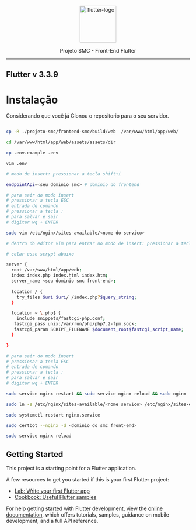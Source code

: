 <p align="center">
	<img src="https://github.com/emaworkdev/projeto-smc/blob/master/resources/flutter.png" alt="flutter-logo" width="100" />		
        <p align="center">Projeto SMC - Front-End Flutter</p>
</p>

<hr>

## Flutter v 3.3.9

# Instalação

<p align="left">Considerando que você já Clonou o repositorio para o seu servidor.</p>

```bash

cp -R ./projeto-smc/frontend-smc/build/web  /var/www/html/app/web/

cd /var/www/html/app/web/assets/assets/dir

cp .env.example .env

vim .env

# modo de insert: pressionar a tecla shift+i

endpointApi=<seu dominio smc> # dominio do frontend

# para sair do modo insert
# pressionar a tecla ESC
# entrada de comando
# pressionar a tecla :
# para salvar e sair
# digitar wq + ENTER

sudo vim /etc/nginx/sites-available/<nome do servico>

# dentro do editor vim para entrar no modo de insert: pressionar a tecla shift+i

# colar esse scrypt abaixo 

server {
  root /var/www/html/app/web;
  index index.php index.html index.htm;
  server_name <seu dominio smc front-end>;
  
  location / {
    try_files $uri $uri/ /index.php?$query_string;
  }

  location ~ \.php$ {
    include snippets/fastcgi-php.conf;
   fastcgi_pass unix:/var/run/php/php7.2-fpm.sock;
   fastcgi_param SCRIPT_FILENAME $document_root$fastcgi_script_name;
  }

}

# para sair do modo insert
# pressionar a tecla ESC
# entrada de comando
# pressionar a tecla :
# para salvar e sair
# digitar wq + ENTER

sudo service nginx restart && sudo service nginx reload && sudo nginx -t

sudo ln -s /etc/nginx/sites-available/<nome servico> /etc/nginx/sites-enabled/

sudo systemctl restart nginx.service

sudo certbot --nginx -d <dominio do smc front-end>

sudo service nginx reload

```

## Getting Started

This project is a starting point for a Flutter application.

A few resources to get you started if this is your first Flutter project:

- [Lab: Write your first Flutter app](https://docs.flutter.dev/get-started/codelab)
- [Cookbook: Useful Flutter samples](https://docs.flutter.dev/cookbook)

For help getting started with Flutter development, view the
[online documentation](https://docs.flutter.dev/), which offers tutorials,
samples, guidance on mobile development, and a full API reference.
